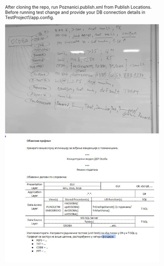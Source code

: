 After cloning the repo, run Poznanici.publish.xml from Publish Locations.
Before running test change and provide your DB connection details in TestProject1/app.config.

![Model Osoba](osoba_model.jpg?raw=true "Model Osoba")
![Projekat](proj.JPG?raw=true "Projekat")
